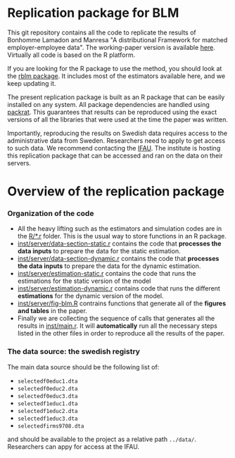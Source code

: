 # Replication package for BLM

This git repository contains all the code to replicate the results of Bonhomme Lamadon and Manresa "A distributional Framework for matched employer-employee data". The working-paper version is available [here](http://lamadon.com/paper/blm.pdf). Virtually all code is based on the R platform. 

If you are looking for the R package to use the method, you should look at the [rblm package](https://tlamadon.github.io/rblm/index.html). It includes most of the estimators available here, and we keep updating it.

The present replication package is built as an R package that can be easily installed on any system. All package dependencies are handled using [packrat](https://rstudio.github.io/packrat/). This guarantees that results can be reproduced using the exact versions of all the libraries that were used at the time the paper was written.

Importantly, reproducing the results on Swedish data requires access to the administrative data from Sweden. Researchers need to apply to get access to such data. We recommend contacting the [IFAU](https://www.ifau.se/). The institute is hosting this replication package that can be accessed and ran on the data on their servers.

# Overview of the replication package

### Organization of the code

 - All the heavy lifting such as the estimators and simulation codes are in the [R/*.r](https://github.com/tlamadon/blm-replicate/tree/master/R) folder. This is the usual way to store functions in an R package.
 - [inst/server/data-section-static.r](https://github.com/tlamadon/blm-replicate/blob/master/inst/server/data-selection-static.r) contains the code that __processes the data inputs__ to prepare the data for the static estimation.
 - [inst/server/data-section-dynamic.r](https://github.com/tlamadon/blm-replicate/blob/master/inst/server/data-selection-dynamic.r) contains the code that __processes the data inputs__ to prepare the data for the dynamic estimation.
 - [inst/server/estimation-static.r](https://github.com/tlamadon/blm-replicate/blob/master/inst/server/estimation-static.r) contains the code that runs the estimations for the static version of the model 
 - [inst/server/estimation-dynamic.r](https://github.com/tlamadon/blm-replicate/blob/master/inst/server/estimation-dynamic.r) contains code that runs the different __estimations__ for the dynamic version of the model.
 - [inst/server/fig-blm.R](https://github.com/tlamadon/blm-replicate/blob/master/inst/server/fig-blm.R) contrains functions that generate all of the __figures and tables__ in the paper.
 - Finally we are collecting the sequence of calls that generates all the results in [inst/main.r](https://github.com/tlamadon/blm-replicate/blob/master/inst/main.R). It will __automatically__ run all the necessary steps listed in the other files in order to reproduce all the results of the paper. 

### The data source: the swedish registry

The main data source should be the following list of:

- `selectedf0educ1.dta` 
- `selectedf0educ2.dta` 
- `selectedf0educ3.dta` 
- `selectedf1educ1.dta` 
- `selectedf1educ2.dta` 
- `selectedf1educ3.dta` 
- `selectedfirms9708.dta`

and should be available to the project as a relative path `../data/`. Researchers can appy for access at the IFAU.

 




